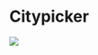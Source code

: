 # Citypicker
[![](https://jitpack.io/v/zhangxiaofan000123/Citypicker.svg)](https://jitpack.io/#zhangxiaofan000123/Citypicker)
